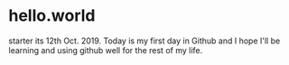 # hello.world
starter
its 12th Oct. 2019. Today is my first day in Github and I hope I'll be learning and using github well for the rest of my life.
